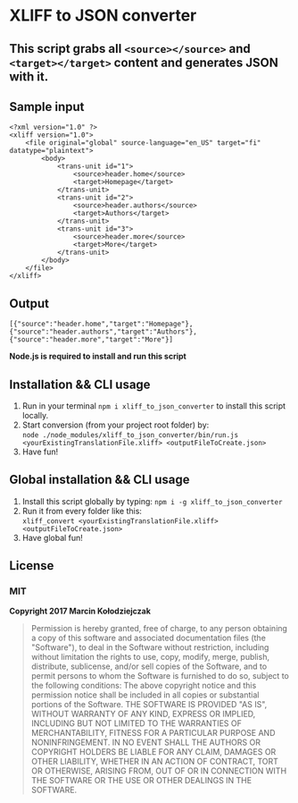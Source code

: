 # XLIFF to JSON converter
## This script grabs all ```<source></source>``` and ```<target></target>``` content and generates JSON with it.

## Sample input
```
<?xml version="1.0" ?>
<xliff version="1.0">
    <file original="global" source-language="en_US" target="fi" datatype="plaintext">
        <body>
            <trans-unit id="1">
                <source>header.home</source>
                <target>Homepage</target>
            </trans-unit>
            <trans-unit id="2">
                <source>header.authors</source>
                <target>Authors</target>
            </trans-unit>
            <trans-unit id="3">
                <source>header.more</source>
                <target>More</target>
            </trans-unit>
        </body>
    </file>
</xliff>
```

## Output
```[{"source":"header.home","target":"Homepage"},{"source":"header.authors","target":"Authors"},{"source":"header.more","target":"More"}]```

**Node.js is required to install and run this script**
## Installation && CLI usage
1. Run in your terminal ```npm i xliff_to_json_converter``` to install this script locally.
2. Start conversion (from your project root folder) by:  
```node ./node_modules/xliff_to_json_converter/bin/run.js <yourExistingTranslationFile.xliff> <outputFileToCreate.json>```
3. Have fun!

## Global installation && CLI usage
1. Install this script globally by typing: ```npm i -g xliff_to_json_converter```
2. Run it from every folder like this:  
```xliff_convert <yourExistingTranslationFile.xliff> <outputFileToCreate.json>```
3. Have global fun!

## License
### **MIT**
**Copyright 2017 Marcin Kołodziejczak**

>Permission is hereby granted, free of charge, to any person obtaining a copy of this software and associated documentation files (the "Software"), to deal in the Software without restriction, including without limitation the rights to use, copy, modify, merge, publish, distribute, sublicense, and/or sell copies of the Software, and to permit persons to whom the Software is furnished to do so, subject to the following conditions:
>The above copyright notice and this permission notice shall be included in all copies or substantial portions of the Software.
>THE SOFTWARE IS PROVIDED "AS IS", WITHOUT WARRANTY OF ANY KIND, EXPRESS OR IMPLIED, INCLUDING BUT NOT LIMITED TO THE WARRANTIES OF MERCHANTABILITY, FITNESS FOR A PARTICULAR PURPOSE AND NONINFRINGEMENT. IN NO EVENT SHALL THE AUTHORS OR COPYRIGHT HOLDERS BE LIABLE FOR ANY CLAIM, DAMAGES OR OTHER LIABILITY, WHETHER IN AN ACTION OF CONTRACT, TORT OR OTHERWISE, ARISING FROM, OUT OF OR IN CONNECTION WITH THE SOFTWARE OR THE USE OR OTHER DEALINGS IN THE SOFTWARE.